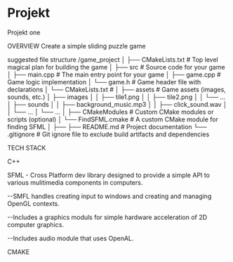 # Projekt
Projekt one

OVERVIEW
Create a simple sliding puzzle game

suggested file structure
/game_project
│
├── CMakeLists.txt        # Top level magical plan for building the game
│
├── src                   # Source code for your game
│   ├── main.cpp          # The main entry point for your game
│   ├── game.cpp          # Game logic implementation
│   └── game.h            # Game header file with declarations
│   └── CMakeLists.txt    # 
│
├── assets                # Game assets (images, sounds, etc.)
│   ├── images
│   │   ├── tile1.png
│   │   ├── tile2.png
│   │   └── ...
│   ├── sounds
│   │   ├── background_music.mp3
│   │   ├── click_sound.wav
│   │   └── ...
│   └── ...
│
├── CMakeModules          # Custom CMake modules or scripts (optional)
│   └── FindSFML.cmake    # A custom CMake module for finding SFML
│
├── 
├── README.md             # Project documentation
└── .gitignore            # Git ignore file to exclude build artifacts and dependencies






TECH STACK

C++

SFML - Cross Platform dev library designed to provide a simple API to various mulitimedia components in computers.

--SMFL handles creating input to windows and creating and managing OpenGL contexts.

--Includes a graphics moduls for simple hardware acceleration of 2D computer graphics.

--Includes audio module that uses OpenAL.



CMAKE

